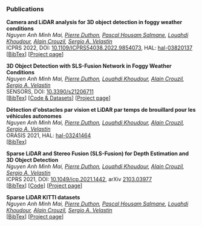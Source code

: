 ### Publications

**Camera and LiDAR analysis for 3D object detection in foggy weather conditions**<br>
*Nguyen Anh Minh Mai, [Pierre Duthon](https://www.researchgate.net/profile/Pierre-Duthon), [Pascal Housam Salmane](https://scholar.google.fr/citations?hl=fr&user=yvLitLEAAAAJ&view_op=list_works&sortby=pubdate), [Louahdi Khoudour](https://www.researchgate.net/profile/Louahdi-Khoudour), [Alain Crouzil](https://www.irit.fr/~Alain.Crouzil/), [Sergio A. Velastin](https://scholar.google.com/citations?user=FsE86kwAAAAJ&hl=en)*<br>
ICPRS 2022, DOI: [10.1109/ICPRS54038.2022.9854073](https://ieeexplore.ieee.org/document/9854073), HAL: [hal-03820137](https://hal.archives-ouvertes.fr/hal-03820137/)<br>
[[BibTex](../../docs/mai_cameralidar_2022.txt)] [[Project page](publications/camera_lidar_analysis.html)]

**3D Object Detection with SLS-Fusion Network in Foggy Weather Conditions**<br>
*Nguyen Anh Minh Mai, [Pierre Duthon](https://www.researchgate.net/profile/Pierre-Duthon), [Louahdi Khoudour](https://www.researchgate.net/profile/Louahdi-Khoudour), [Alain Crouzil](https://www.irit.fr/~Alain.Crouzil/), [Sergio A. Velastin](https://scholar.google.com/citations?user=FsE86kwAAAAJ&hl=en)*<br>
SENSORS, DOI: [10.3390/s21206711](https://doi.org/10.3390/s21206711)<br>
[[BibTex](../../docs/mai_sensors_2021.txt)] [[Code & Datasets](https://github.com/maiminh1996/multifogkitti)] [[Project page](publications/multifogkitti.html)]
<!-- [<a href='/multifogkitti' target="_blank">Project page</a>] -->

**Détection d'obstacles par vision et LiDAR par temps de brouillard pour les véhicules autonomes**<br>
*Nguyen Anh Minh Mai, [Pierre Duthon](https://www.researchgate.net/profile/Pierre-Duthon), [Louahdi Khoudour](https://www.researchgate.net/profile/Louahdi-Khoudour), [Alain Crouzil](https://www.irit.fr/~Alain.Crouzil/), [Sergio A. Velastin](https://scholar.google.com/citations?user=FsE86kwAAAAJ&hl=en)*<br>
ORASIS 2021, HAL: [hal-03241464](https://hal.archives-ouvertes.fr/hal-03241464/)<br>
[[BibTex](../../docs/mai_orasis_2021.txt)]

**Sparse LiDAR and Stereo Fusion (SLS-Fusion) for Depth Estimation and 3D Object Detection**<br>
*Nguyen Anh Minh Mai, [Pierre Duthon](https://www.researchgate.net/profile/Pierre-Duthon), [Louahdi Khoudour](https://www.researchgate.net/profile/Louahdi-Khoudour), [Alain Crouzil](https://www.irit.fr/~Alain.Crouzil/), [Sergio A. Velastin](https://scholar.google.com/citations?user=FsE86kwAAAAJ&hl=en)*<br>
ICPRS 2021, DOI: [10.1049/icp.2021.1442](https://ieeexplore.ieee.org/document/9569023), arXiv [2103.03977](https://arxiv.org/abs/2103.03977)<br>
[[BibTex](../../docs/mai_sls_2021.txt)] [[Code](https://github.com/maiminh1996/SLS-Fusion)] [[Project page](publications/sls-fusion.html)]

**Sparse LiDAR KITTI datasets**<br>
*Nguyen Anh Minh Mai, [Pierre Duthon](https://www.researchgate.net/profile/Pierre-Duthon), [Pascal Housam Salmane](https://scholar.google.fr/citations?hl=fr&user=yvLitLEAAAAJ&view_op=list_works&sortby=pubdate), [Louahdi Khoudour](https://www.researchgate.net/profile/Louahdi-Khoudour), [Alain Crouzil](https://www.irit.fr/~Alain.Crouzil/), [Sergio A. Velastin](https://scholar.google.com/citations?user=FsE86kwAAAAJ&hl=en)*<br>
[[BibTex](../../docs/mai_sparse.txt)] [[Project page](publications/sparse_lidar_kitti_datasets.html)]

<!-- <p><iframe style="margin-left: 2px; margin-top: -15px; margin-bottom:-5px;" frameborder="0" scrolling="0" width="100px" height="20px" src="https://ghbtns.com/github-btn.html?user=maiminh1996&repo=SLS-Fusion&type=star&count=true"></iframe></p> -->
